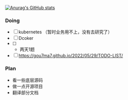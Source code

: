 [![Anurag's GitHub stats](https://github-readme-stats.vercel.app/api?username=gou7ma7)](https://github.com/anuraghazra/github-readme-stats)


### Doing
- [ ] kubernetes （暂时业务用不上，没有去研究了）
- [ ] Dcoker
- [ ] - 两天1题
- [ ] https://gou7ma7.github.io/2022/05/29/TODO-LIST/

### Plan
- 看一些底层源码
- 做一点开源项目
- 翻译部分文档

<!---
gou7ma7/gou7ma7 is a ✨ special ✨ repository because its `README.md` (this file) appears on your GitHub profile.
You can click the Preview link to take a look at your changes.
--->

